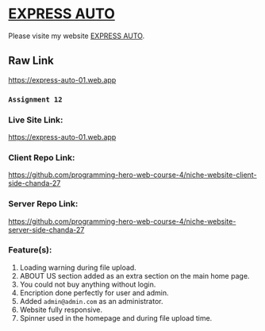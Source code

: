 # [EXPRESS AUTO](https://express-auto-01.web.app)

Please visite my website [EXPRESS AUTO](https://express-auto-01.web.app).

## Raw Link

https://express-auto-01.web.app

### `Assignment 12`
### Live Site Link:
https://express-auto-01.web.app
### Client Repo Link:
https://github.com/programming-hero-web-course-4/niche-website-client-side-chanda-27
### Server Repo Link:
https://github.com/programming-hero-web-course-4/niche-website-server-side-chanda-27

### Feature(s):
1. Loading warning during file upload.
2. ABOUT US section added as an extra section on the main home page.
3. You could not buy anything without login.
4. Encription done perfectly for user and admin.
5. Added `admin@admin.com` as an administrator.
6. Website fully responsive.
7. Spinner used in the homepage and during file upload time.